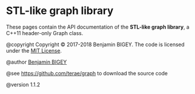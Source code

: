 # STL-like graph library

These pages contain the API documentation of the **STL-like graph library**, a C++11 header-only Graph class.

@copyright Copyright &copy; 2017-2018 Benjamin BIGEY. The code is licensed under the [MIT License](http://opensource.org/licenses/MIT).

@author [Benjamin BIGEY](http://benjamin-bigey.com)

@see https://github.com/terae/graph to download the source code

@version 1.1.2
